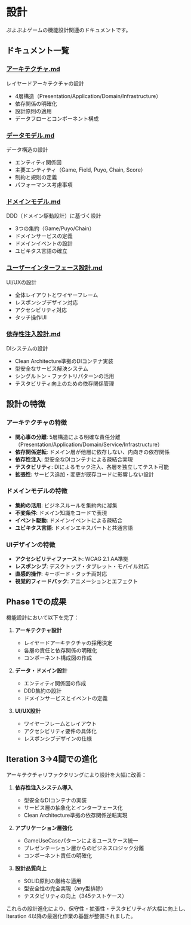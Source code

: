 # 設計

ぷよぷよゲームの機能設計関連のドキュメントです。

## ドキュメント一覧

### [アーキテクチャ.md](アーキテクチャ.md)
レイヤードアーキテクチャの設計
- 4層構造（Presentation/Application/Domain/Infrastructure）
- 依存関係の明確化
- 設計原則の適用
- データフローとコンポーネント構成

### [データモデル.md](データモデル.md)
データ構造の設計
- エンティティ関係図
- 主要エンティティ（Game, Field, Puyo, Chain, Score）
- 制約と規則の定義
- パフォーマンス考慮事項

### [ドメインモデル.md](ドメインモデル.md)
DDD（ドメイン駆動設計）に基づく設計
- 3つの集約（Game/Puyo/Chain）
- ドメインサービスの定義
- ドメインイベントの設計
- ユビキタス言語の確立

### [ユーザーインターフェース設計.md](ユーザーインターフェース設計.md)
UI/UXの設計
- 全体レイアウトとワイヤーフレーム
- レスポンシブデザイン対応
- アクセシビリティ対応
- タッチ操作UI

### [依存性注入設計.md](依存性注入設計.md)
DIシステムの設計
- Clean Architecture準拠のDIコンテナ実装
- 型安全なサービス解決システム
- シングルトン・ファクトリパターンの活用
- テスタビリティ向上のための依存関係管理

## 設計の特徴

### アーキテクチャの特徴
- **関心事の分離**: 5層構造による明確な責任分離（Presentation/Application/Domain/Service/Infrastructure）
- **依存関係逆転**: ドメイン層が他層に依存しない、内向きの依存関係
- **依存性注入**: 型安全なDIコンテナによる疎結合実現
- **テスタビリティ**: DIによるモック注入、各層を独立してテスト可能
- **拡張性**: サービス追加・変更が既存コードに影響しない設計

### ドメインモデルの特徴
- **集約の活用**: ビジネスルールを集約内に凝集
- **不変条件**: ドメイン知識をコードで表現
- **イベント駆動**: ドメインイベントによる疎結合
- **ユビキタス言語**: ドメインエキスパートと共通言語

### UIデザインの特徴
- **アクセシビリティファースト**: WCAG 2.1 AA準拠
- **レスポンシブ**: デスクトップ・タブレット・モバイル対応
- **直感的操作**: キーボード・タッチ両対応
- **視覚的フィードバック**: アニメーションとエフェクト

## Phase 1での成果

機能設計において以下を完了：

1. **アーキテクチャ設計**
   - レイヤードアーキテクチャの採用決定
   - 各層の責任と依存関係の明確化
   - コンポーネント構成図の作成

2. **データ・ドメイン設計**
   - エンティティ関係図の作成
   - DDD集約の設計
   - ドメインサービスとイベントの定義

3. **UI/UX設計**
   - ワイヤーフレームとレイアウト
   - アクセシビリティ要件の具体化
   - レスポンシブデザインの仕様

## Iteration 3→4間での進化

アーキテクチャリファクタリングにより設計を大幅に改善：

1. **依存性注入システム導入**
   - 型安全なDIコンテナの実装
   - サービス層の抽象化とインターフェース化
   - Clean Architecture準拠の依存関係逆転実現

2. **アプリケーション層強化**
   - GameUseCaseパターンによるユースケース統一
   - プレゼンテーション層からのビジネスロジック分離
   - コンポーネント責任の明確化

3. **設計品質向上**
   - SOLID原則の厳格な適用
   - 型安全性の完全実現（any型排除）
   - テスタビリティの向上（345テストケース）

これらの設計進化により、保守性・拡張性・テスタビリティが大幅に向上し、Iteration 4以降の最適化作業の基盤が整備されました。